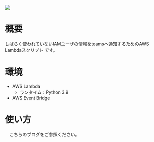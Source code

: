 <img src = "https://img.shields.io/badge/Python-3.9-informational.svg?logo=python">

# 概要
しばらく使われていないIAMユーザの情報をteamsへ通知するためのAWS Lambdaスクリプト
です。  

# 環境
* AWS Lambda
   * ランタイム：Python 3.9
* AWS Event Bridge

# 使い方
　こちらのブログをご参照ください。
